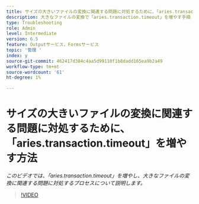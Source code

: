 ```yaml
---
title: サイズの大きいファイルの変換に関連する問題に対処するために、「aries.transaction.timeout」を増やす方法
description: 大きなファイルの変換で「aries.transaction.timeout」を増やす手順
type: Troubleshooting
role: Admin
level: Intermediate
version: 6.5
feature: Outputサービス，Formsサービス
topic: '管理 '
index: y
source-git-commit: 462417d384c4aa5d99110f1b8dadd165ea9b2a49
workflow-type: tm+mt
source-wordcount: '61'
ht-degree: 1%

---
```



# サイズの大きいファイルの変換に関連する問題に対処するために、「aries.transaction.timeout」を増やす方法

*このビデオでは、「aries.transaction.timeout」を増やし、大きなファイルの変換に関連する問題に対処するプロセスについて説明します。*

>[!VIDEO](https://video.tv.adobe.com/v/335502?quality=9&learn=on)
